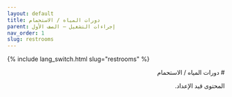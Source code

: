 ```yaml
---
layout: default
title: دورات المياه / الاستحمام
parent: إجراءات التشغيل — الصف الأول
nav_order: 1
slug: restrooms
---
```


{% include lang_switch.html slug="restrooms" %}

<div dir="rtl" lang="ar" markdown="1">
# دورات المياه / الاستحمام

المحتوى قيد الإعداد.
</div>
